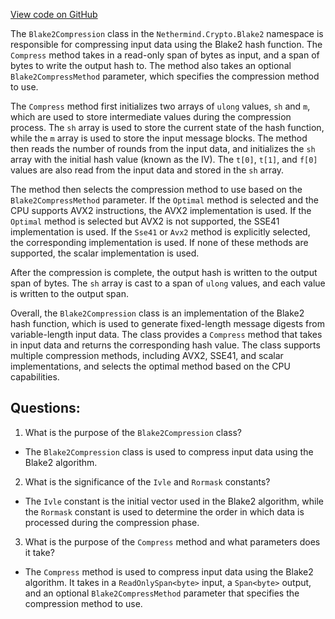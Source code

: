 [View code on GitHub](https://github.com/nethermindeth/nethermind/Nethermind.Crypto/Blake2/Blake2Compression.cs)

The `Blake2Compression` class in the `Nethermind.Crypto.Blake2` namespace is responsible for compressing input data using the Blake2 hash function. The `Compress` method takes in a read-only span of bytes as input, and a span of bytes to write the output hash to. The method also takes an optional `Blake2CompressMethod` parameter, which specifies the compression method to use. 

The `Compress` method first initializes two arrays of `ulong` values, `sh` and `m`, which are used to store intermediate values during the compression process. The `sh` array is used to store the current state of the hash function, while the `m` array is used to store the input message blocks. The method then reads the number of rounds from the input data, and initializes the `sh` array with the initial hash value (known as the IV). The `t[0]`, `t[1]`, and `f[0]` values are also read from the input data and stored in the `sh` array.

The method then selects the compression method to use based on the `Blake2CompressMethod` parameter. If the `Optimal` method is selected and the CPU supports AVX2 instructions, the AVX2 implementation is used. If the `Optimal` method is selected but AVX2 is not supported, the SSE41 implementation is used. If the `Sse41` or `Avx2` method is explicitly selected, the corresponding implementation is used. If none of these methods are supported, the scalar implementation is used.

After the compression is complete, the output hash is written to the output span of bytes. The `sh` array is cast to a span of `ulong` values, and each value is written to the output span. 

Overall, the `Blake2Compression` class is an implementation of the Blake2 hash function, which is used to generate fixed-length message digests from variable-length input data. The class provides a `Compress` method that takes in input data and returns the corresponding hash value. The class supports multiple compression methods, including AVX2, SSE41, and scalar implementations, and selects the optimal method based on the CPU capabilities.
## Questions: 
 1. What is the purpose of the `Blake2Compression` class?
- The `Blake2Compression` class is used to compress input data using the Blake2 algorithm.

2. What is the significance of the `Ivle` and `Rormask` constants?
- The `Ivle` constant is the initial vector used in the Blake2 algorithm, while the `Rormask` constant is used to determine the order in which data is processed during the compression phase.
 
3. What is the purpose of the `Compress` method and what parameters does it take?
- The `Compress` method is used to compress input data using the Blake2 algorithm. It takes in a `ReadOnlySpan<byte>` input, a `Span<byte>` output, and an optional `Blake2CompressMethod` parameter that specifies the compression method to use.